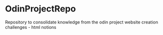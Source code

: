 # OdinProjectRepo
Repository to consolidate knowledge from the odin project website creation challenges - html notions
